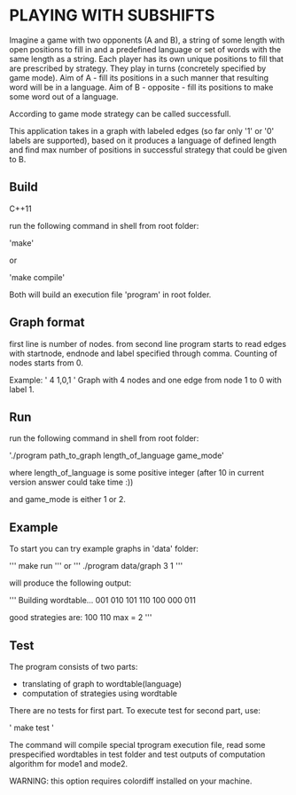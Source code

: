 PLAYING WITH SUBSHIFTS
==================

Imagine a game with two opponents (A and B), a string of some length with open positions to fill in
and a predefined language or set of words with the same length as a string.
Each player has its own unique positions to fill that are prescribed by strategy.
They play in turns (concretely specified by game mode).
Aim of A - fill its positions in a such manner that resulting word will be in a language.
Aim of B - opposite - fill its positions to make some word out of a language.

According to game mode strategy can be called successfull.

This application takes in a graph with labeled edges (so far only '1' or '0' labels are supported),
based on it produces a language of defined length
and find max number of positions in successful strategy that could be given to B.

## Build

C++11

run the following command in shell from root folder:

'make'

or 

'make compile'

Both will build an execution file 'program' in root folder.

## Graph format

first line is number of nodes.
from second line program starts to read edges with startnode, endnode and label 
specified through comma. Counting of nodes starts from 0.

Example:
'
4
1,0,1
'
Graph with 4 nodes and one edge from node 1 to 0 with label 1.

## Run

run the following command in shell from root folder:

'./program path_to_graph length_of_language game_mode'

where length_of_language is some positive integer 
(after 10 in current version answer could take time :)) 

and game_mode is either 1 or 2.

## Example

To start you can try example graphs in 'data' folder:

'''
make run
'''
or
'''
./program data/graph 3 1
'''

will produce the following output:

'''
Building wordtable...
001
010
101
110
100
000
011

good strategies are:
100
110
max = 2
'''

## Test
The program consists of two parts: 
 * translating of graph to wordtable(language) 
 * computation of strategies using wordtable

There are no tests for first part.
To execute test for second part, use:

'
make test
'

The command will compile special tprogram execution file,
read some prespecified wordtables in test folder and test outputs 
of computation algorithm for mode1 and mode2.

WARNING: this option requires colordiff installed on your machine.
